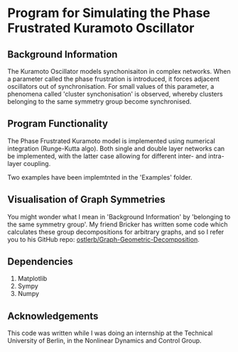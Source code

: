Program for Simulating the Phase Frustrated Kuramoto Oscillator
=================================================================

Background Information
----------------------
The Kuramoto Oscillator models synchonisaiton in complex networks. When a parameter 
called the phase frustration is introduced, it forces adjacent oscillators out of 
synchronisation. For small values of this parameter, a phenomena called 'cluster 
synchonisation' is observed, whereby clusters belonging to the same symmetry group 
become synchronised.

Program Functionality 
---------------------
The Phase Frustrated Kuramoto model is implemented using numerical integration
(Runge-Kutta algo). Both single and double layer networks can be implemented, 
with the latter case allowing  for different inter- and intra-layer coupling.

Two examples have been implemtnted in the 'Examples' folder.

Visualisation of Graph Symmetries
----------------------------------
You might wonder what I mean in 'Background Information' by 'belonging to the 
same symmetry group'. My friend Bricker has written some code which calculates 
these group decompositions for arbitrary graphs, and so I refer you to his 
GitHub repo: 
[ostlerb/Graph-Geometric-Decomposition](https://github.com/ostlerb/Graph-Geometric-Decomposition).


Dependencies
-------------
1. Matplotlib
2. Sympy
3. Numpy

Acknowledgements
----------------
This code was written while I was doing an internship at the Technical University of 
Berlin, in the Nonlinear Dynamics and Control Group. 

